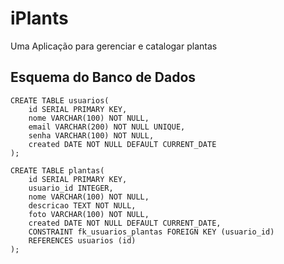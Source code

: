 # iPlants
Uma Aplicação para gerenciar e catalogar plantas


## Esquema do Banco de Dados
```
CREATE TABLE usuarios(
	id SERIAL PRIMARY KEY,
	nome VARCHAR(100) NOT NULL,
	email VARCHAR(200) NOT NULL UNIQUE,
	senha VARCHAR(100) NOT NULL,
	created DATE NOT NULL DEFAULT CURRENT_DATE
);

CREATE TABLE plantas(
	id SERIAL PRIMARY KEY,
	usuario_id INTEGER,
	nome VARCHAR(100) NOT NULL,
	descricao TEXT NOT NULL,
	foto VARCHAR(100) NOT NULL,
	created DATE NOT NULL DEFAULT CURRENT_DATE,
	CONSTRAINT fk_usuarios_plantas FOREIGN KEY (usuario_id)
	REFERENCES usuarios (id)
);
```
